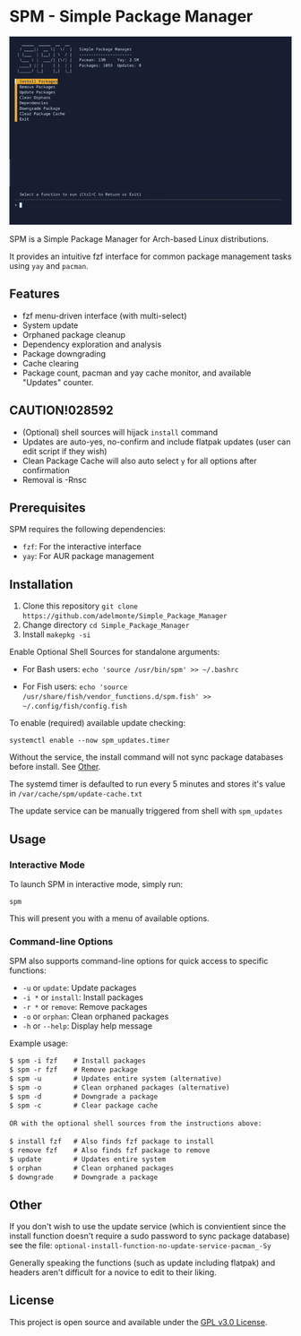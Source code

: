 # SPM - Simple Package Manager

![Description of the GIF](spm.gif)

SPM is a Simple Package Manager for Arch-based Linux distributions.  

It provides an intuitive fzf interface for common package management tasks using `yay` and `pacman`.

## Features

- fzf menu-driven interface (with multi-select)
- System update
- Orphaned package cleanup
- Dependency exploration and analysis
- Package downgrading
- Cache clearing
- Package count, pacman and yay cache monitor, and available "Updates" counter.
  
## CAUTION!028592
- (Optional) shell sources will hijack `install` command
- Updates are auto-yes, no-confirm and include flatpak updates (user can edit script if they wish)
- Clean Package Cache will also auto select `y` for all options after confirmation
- Removal is -Rnsc

## Prerequisites

SPM requires the following dependencies:

- `fzf`: For the interactive interface
- `yay`: For AUR package management

## Installation

1. Clone this repository ```git clone https://github.com/adelmonte/Simple_Package_Manager```
2. Change directory ```cd Simple_Package_Manager```
3. Install ```makepkg -si```

Enable Optional Shell Sources for standalone arguments:  

- For Bash users:
`echo 'source /usr/bin/spm' >> ~/.bashrc`

- For Fish users:
`echo 'source /usr/share/fish/vendor_functions.d/spm.fish' >> ~/.config/fish/config.fish`

To enable (required) available update checking:  
```
systemctl enable --now spm_updates.timer  
```
Without the service, the install command will not sync package databases before install. See [Other](#other).  

The systemd timer is defaulted to run every 5 minutes and stores it's value in `/var/cache/spm/update-cache.txt`

The update service can be manually triggered from shell with `spm_updates`

## Usage

### Interactive Mode

To launch SPM in interactive mode, simply run:

```
spm
```

This will present you with a menu of available options.

### Command-line Options

SPM also supports command-line options for quick access to specific functions:

- `-u`   or `update`: Update packages
- `-i *` or `install`: Install packages
- `-r *` or `remove`: Remove packages
- `-o`   or `orphan`: Clean orphaned packages
- `-h`   or `--help`: Display help message

Example usage:

```
$ spm -i fzf	# Install packages
$ spm -r fzf    # Remove package
$ spm -u        # Updates entire system (alternative)
$ spm -o        # Clean orphaned packages (alternative)
$ spm -d        # Downgrade a package
$ spm -c        # Clear package cache

OR with the optional shell sources from the instructions above:

$ install fzf   # Also finds fzf package to install
$ remove fzf    # Also finds fzf package to remove
$ update        # Updates entire system
$ orphan        # Clean orphaned packages
$ downgrade     # Downgrade a package
```
## Other

If you don't wish to use the update service (which is convientient since the install function doesn't require a sudo password to sync package database) see the file: `optional-install-function-no-update-service-pacman_-Sy`

Generally speaking the functions (such as update including flatpak) and headers aren't difficult for a novice to edit to their liking.


## License

This project is open source and available under the [GPL v3.0 License](LICENSE).
